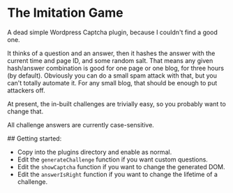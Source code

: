 # The Imitation Game

A dead simple Wordpress Captcha plugin, because I couldn't find a good one.

It thinks of a question and an answer, then it hashes the answer with the current time and page ID, and some random salt. That means any given hash/answer combination is good for one page or one blog, for three hours (by default). Obviously you can do a small spam attack with that, but you can't totally automate it. For any small blog, that should be enough to put attackers off.

At present, the in-built challenges are trivially easy, so you probably want to change that.

All challenge answers are currently case-sensitive.

## Getting started:
* Copy into the plugins directory and enable as normal.
* Edit the `generateChallenge` function if you want custom questions.
* Edit the `showCaptcha` function if you want to change the generated DOM.
* Edit the `answerIsRight` function if you want to change the lifetime of a challenge.